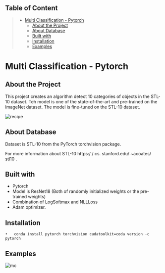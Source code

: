 
## Table of Content
> * [Multi Classification - Pytorch](#MultiClassification-Pytorch)
>   * [About the Project](#AbouttheProject)
>   * [About Database](#AboutDatabases)
>   * [Built with](#Builtwith)
>   * [Installation](#Installation)
>   * [Examples](#Example)

# Multi Classification - Pytorch
## About the Project
This project creates an algorithm detect 10 categories of objects in the STL-10 dataset. Teh model is one of the state-of-the-art and pre-trained on the ImageNet dataset. The model is fine-tuned on the STL-10 dataset.

![recipe](https://user-images.githubusercontent.com/75105778/153649787-46a34ba4-83b7-4a1f-9e9f-87babf9a3d95.jpg)


## About Database

Dataset is STL-10 from the PyTorch torchvision package.

For more information about STL-10  https:/ / cs. stanford.edu/ ~acoates/ stl10 .


## Built with
* Pytorch
* Model is ResNet18 (Both of randomly initialized weights or the pre-trained weights)
* Combination of  LogSoftmax  and NLLLoss
* Adam optimizer.

## Installation
    •	conda install pytorch torchvision cudatoolkit=coda version -c pytorch

## Examples

![mc](https://user-images.githubusercontent.com/75105778/153684919-cc1d4b9c-dd09-4e83-b86f-d83319e55ff9.png)



